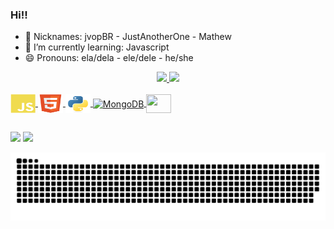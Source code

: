 ### Hi!!

- 📄 Nicknames: jvopBR - JustAnotherOne - Mathew
- 🌱 I’m currently learning: Javascript
- 😄 Pronouns: ela/dela - ele/dele - he/she

<div align="center">
  <a href="https://github.com/jvopBR">
  <img height="180em" src="https://github-readme-stats.vercel.app/api?username=jvopBR&show_icons=true&theme=dark&include_all_commits=true&count_private=true"/>
  <img height="130em" src="https://github-readme-stats.vercel.app/api/top-langs/?username=jvopBR&layout=compact&langs_count=7&theme=dark"/>
</div>
  
<div style="display: inline_block"><br>
  <img align="center" alt="Rafa-Js" height="30" width="40" src="https://raw.githubusercontent.com/devicons/devicon/master/icons/javascript/javascript-plain.svg">
  <img align="center" alt="Rafa-HTML" height="30" width="40" src="https://raw.githubusercontent.com/devicons/devicon/master/icons/html5/html5-original.svg">
  <img align="center" alt="Rafa-Python" height="30" width="40" src="https://raw.githubusercontent.com/devicons/devicon/master/icons/python/python-original.svg">
  <img align="center" alt="MongoDB" height="30" width="40" src="https://cdn.jsdelivr.net/gh/devicons/devicon/icons/mongodb/mongodb-original-wordmark.svg">
  <img align="center" alt-"Node.js" height="30" width="40" src="https://cdn.jsdelivr.net/gh/devicons/devicon/icons/nodejs/nodejs-original.svg">
</div>
  
  ##
  <div> 
 <a href="" target="_blank"><img src="https://img.shields.io/badge/Discord-7289DA?style=for-the-badge&logo=discord&logoColor=white" target="_blank"></a> 
  <a href = "mailto:Merlinjoaovitor@gmail.com"><img src="https://img.shields.io/badge/-Gmail-%23333?style=for-the-badge&logo=gmail&logoColor=white" target="_blank"></a>

 ![Snake animation](https://github.com/jvopBR/jvopBR/blob/output/github-contribution-grid-snake.svg)
    
 </div>
 
